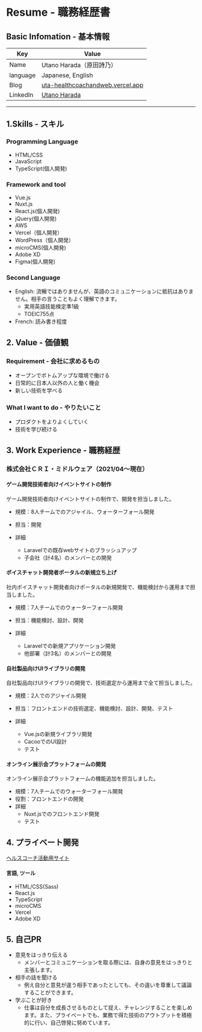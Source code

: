 # Resume - 職務経歴書

## Basic Infomation - 基本情報
|  Key |  Value |
| ---- | ---- |
|  Name  |  Utano Harada（原田詩乃）  |
|  language  |  Japanese, English  |
|  Blog  |  [uta-healthcoachandweb.vercel.app](https://uta-healthcoachandweb.vercel.app/holistichealthcoach)  |
|  LinkedIn  |  [Utano Harada](https://www.linkedin.com/in/utano-harada-16b427214/)  |
***

## 1.Skills - スキル
### Programming Language
- HTML/CSS
- JavaScript
- TypeScript(個人開発)

### Framework and tool
- Vue.js
- Nuxt.js
- React.js(個人開発)
- jQuery(個人開発)
- AWS
- Vercel（個人開発）
- WordPress（個人開発）
- microCMS(個人開発)
- Adobe XD
- Figma(個人開発)

### Second Language
- English: 流暢ではありませんが、英語のコミュニケーションに抵抗はありません。相手の言うこともよく理解できます。
  - 実用英語技能検定準1級
  - TOEIC755点
- French: 読み書き程度

## 2. Value - 価値観
### Requirement - 会社に求めるもの
- オープンでボトムアップな環境で働ける
- 日常的に日本人以外の人と働く機会
- 新しい技術を学べる

### What I want to do - やりたいこと
- プロダクトをよりよくしていく
- 技術を学び続ける

## 3. Work Experience - 職務経歴
### 株式会社ＣＲＩ・ミドルウェア（2021/04〜現在）

#### ゲーム開発技術者向けイベントサイトの制作
ゲーム開発技術者向けイベントサイトの制作で、開発を担当しました。

- 規模：8人チームでのアジャイル、ウォーターフォール開発

- 担当：開発

- 詳細
  - Laravelでの既存webサイトのブラッシュアップ
  - 子会社（計4名）のメンバーとの開発

#### ボイスチャット開発者ポータルの新規立ち上げ
社内ボイスチャット開発者向けポータルの新規開発で、機能検討から運用まで担当しました。

- 規模：7人チームでのウォーターフォール開発

- 担当：機能検討、設計、開発

- 詳細
  - Laravelでの新規アプリケーション開発
  - 他部署（計3名）のメンバーとの開発

#### 自社製品向けUIライブラリの開発
自社製品向けUIライブラリの開発で、技術選定から運用まで全て担当しました。

- 規模：2人でのアジャイル開発

- 担当：フロントエンドの技術選定、機能検討、設計、開発、テスト

- 詳細
  - Vue.jsの新規ライブラリ開発
  - CacooでのUI設計
  - テスト

#### オンライン展示会プラットフォームの開発
オンライン展示会プラットフォームの機能追加を担当しました。

- 規模：7人チームでのウォーターフォール開発
- 役割：フロントエンドの開発
- 詳細
  - Nuxt.jsでのフロントエンド開発
  - テスト

## 4. プライベート開発
[ヘルスコーチ活動用サイト](https://uta-healthcoachandweb.vercel.app/holistichealthcoach)

#### 言語, ツール
- HTML/CSS(Sass)
- React.js
- TypeScript
- microCMS
- Vercel
- Adobe XD

## 5. 自己PR
- 意見をはっきり伝える
  - メンバーとコミュニケーションを取る際には、自身の意見をはっきりと主張します。
- 相手の話を聞ける
  - 例え自分と意見が違う相手であったとしても、その違いを尊重して議論することができます。
- 学ぶことが好き
  - 仕事は自分を成長させるものとして捉え、チャレンジすることを楽しめます。また、プライベートでも、業務で得た技術のアウトプットを積極的に行い、自己啓発に努めています。

